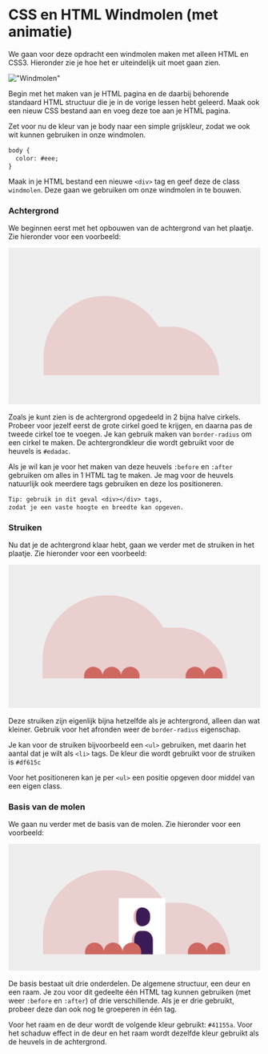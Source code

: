 # CSS en HTML Windmolen (met animatie)

We gaan voor deze opdracht een windmolen maken met alleen HTML en CSS3. Hieronder zie je hoe het er uiteindelijk uit moet gaan zien.

!["Windmolen"](../images/windmill.gif)

Begin met het maken van je HTML pagina en de daarbij behorende standaard HTML structuur die je in de vorige lessen hebt geleerd. Maak ook een nieuw CSS bestand aan en voeg deze toe aan je HTML pagina.

Zet voor nu de kleur van je body naar een simple grijskleur, zodat we ook wit kunnen gebruiken in onze windmolen.

```
body {
  color: #eee;
}
```

Maak in je HTML bestand een nieuwe `<div>` tag en geef deze de class `windmolen`. Deze gaan we gebruiken om onze windmolen in te bouwen.

### Achtergrond

We beginnen eerst met het opbouwen van de achtergrond van het plaatje. Zie hieronder voor een voorbeeld:

!["Achtergrond"](../images/hills.png)

Zoals je kunt zien is de achtergrond opgedeeld in 2 bijna halve cirkels. Probeer voor jezelf eerst de grote cirkel goed te krijgen, en daarna pas de tweede cirkel toe te voegen.
Je kan gebruik maken van `border-radius` om een cirkel te maken. De achtergrondkleur die wordt gebruikt voor de heuvels is `#edadac`.

Als je wil kan je voor het maken van deze heuvels `:before` en `:after` gebruiken om alles in 1 HTML tag te maken. Je mag voor de heuvels natuurlijk ook meerdere tags gebruiken en deze los positioneren.

```
Tip: gebruik in dit geval <div></div> tags,
zodat je een vaste hoogte en breedte kan opgeven.
```

### Struiken

Nu dat je de achtergrond klaar hebt, gaan we verder met de struiken in het plaatje. Zie hieronder voor een voorbeeld:

!["Struiken"](../images/bushes.png)

Deze struiken zijn eigenlijk bijna hetzelfde als je achtergrond, alleen dan wat kleiner. Gebruik voor het afronden weer de `border-radius` eigenschap.

Je kan voor de struiken bijvoorbeeld een `<ul>` gebruiken, met daarin het aantal dat je wilt als `<li>` tags. De kleur die wordt gebruikt voor de struiken is `#df615c`

Voor het positioneren kan je per `<ul>` een positie opgeven door middel van een eigen class.

### Basis van de molen

We gaan nu verder met de basis van de molen. Zie hieronder voor een voorbeeld:

!["Molen"](../images/mill.png)

De basis bestaat uit drie onderdelen. De algemene structuur, een deur en een raam. Je zou voor dit gedeelte één HTML tag kunnen gebruiken (met weer `:before` en `:after`) of drie verschillende.
Als je er drie gebruikt, probeer deze dan ook nog te groeperen in één tag.

Voor het raam en de deur wordt de volgende kleur gebruikt: `#41155a`. Voor het schaduw effect in de deur en het raam wordt dezelfde kleur gebruikt als de heuvels in de achtergrond.
